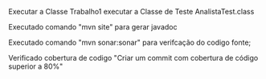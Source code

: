 Executar a Classe Trabalho1
executar a Classe de Teste AnalistaTest.class


Executado comando "mvn site" para gerar javadoc

Executado comando "mvn sonar:sonar" para verifcação do codigo fonte;

Verificado cobertura de codigo "Criar um commit com cobertura de código superior a 80%"
